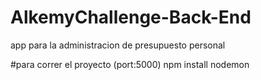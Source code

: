 # AlkemyChallenge-Back-End
app para la administracion de presupuesto personal

#para correr el proyecto (port:5000)
npm install
nodemon

